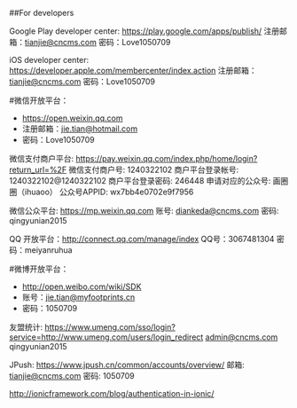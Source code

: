 ##For developers

Google Play developer center: https://play.google.com/apps/publish/ 注册邮箱：tianjie@cncms.com 密码：Love1050709

iOS developer center: https://developer.apple.com/membercenter/index.action 注册邮箱： tianjie@cncms.com 密码：Love1050709

#微信开放平台：
- https://open.weixin.qq.com 
- 注册邮箱：jie.tian@hotmail.com 
- 密码：Love1050709

微信支付商户平台: https://pay.weixin.qq.com/index.php/home/login?return_url=%2F 微信支付商户号: 1240322102 商户平台登录帐号: 1240322102@1240322102 商户平台登录密码: 246448 申请对应的公众号: 画圈圈（ihuaoo） 公众号APPID: wx7bb4e0702e9f7956

微信公众平台: https://mp.weixin.qq.com 账号: diankeda@cncms.com 密码: qingyunian2015

QQ 开放平台：http://connect.qq.com/manage/index QQ号：3067481304 密码：meiyanruhua

#微博开放平台：
- http://open.weibo.com/wiki/SDK 
- 账号：jie.tian@myfootprints.cn 
- 密码：1050709

友盟统计: https://www.umeng.com/sso/login?service=http://www.umeng.com/users/login_redirect admin@cncms.com qingyunian2015

JPush: https://www.jpush.cn/common/accounts/overview/ 邮箱: tianjie@cncms.com 密码: 1050709

http://ionicframework.com/blog/authentication-in-ionic/
